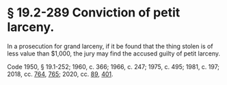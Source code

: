 # § 19.2-289 Conviction of petit larceny.

<p>In a prosecution for grand larceny, if it be found that the thing stolen is of less value than $1,000, the jury may find the accused guilty of petit larceny.</p><p>Code 1950, § 19.1-252; 1960, c. 366; 1966, c. 247; 1975, c. 495; 1981, c. 197; 2018, cc. <a href='http://lis.virginia.gov/cgi-bin/legp604.exe?181+ful+CHAP0764'>764</a>, <a href='http://lis.virginia.gov/cgi-bin/legp604.exe?181+ful+CHAP0765'>765</a>; 2020, cc. <a href='http://lis.virginia.gov/cgi-bin/legp604.exe?201+ful+CHAP0089'>89</a>, <a href='http://lis.virginia.gov/cgi-bin/legp604.exe?201+ful+CHAP0401'>401</a>.</p>